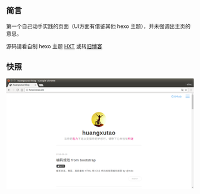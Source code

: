 ## 简言

第一个自己动手实践的页面（UI方面有借鉴其他 hexo 主题），并未强调出主页的意思。

源码请看自制 hexo 主题 [HXT](https://github.com/huangxutao/HXT) 或转[旧博客](http://hexo.hxtao.site)

## 快照

![](./source/images/snapshot.png)
